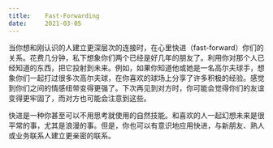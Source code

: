 ```yaml
---
title:    Fast-Forwarding
date:     2021-03-05
---
```


当你想和刚认识的人建立更深层次的连接时，在心里快进（fast-forward）你们的关系。花费几分钟，私下想象你们两个已经是好几年的朋友了。利用你对那个人已经知道的东西，把它投射到未来。例如，如果你知道他或她是一名高尔夫球手，想象你们一起打过很多次高尔夫球，在你喜欢的球场上分享了许多积极的经验。感觉到你们之间的情感纽带变得更强了。下次再见到对方时，你可能会觉得你们的友谊变得更牢固了，而对方也可能会注意到这些。

快进是一种你甚至可以不用思考就使用的自然技能。和喜欢的人一起幻想未来是很平常的事，尤其是浪漫的事。但是，你也可以有意识地应用快进，与新朋友、熟人或业务联系人建立更亲密的联系。
